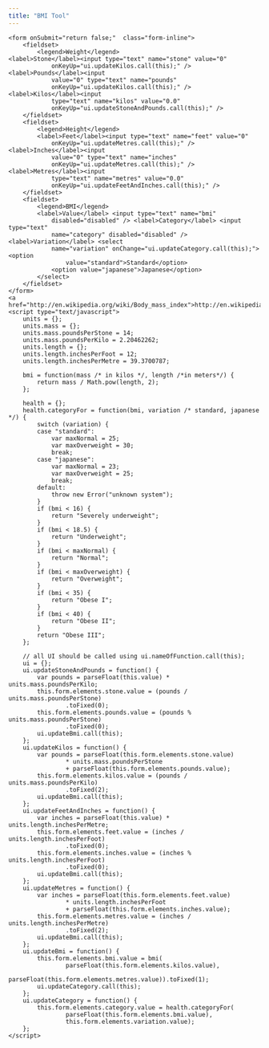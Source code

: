 ```yaml
---
title: "BMI Tool"
---
```

	<form onSubmit="return false;"  class="form-inline">
		<fieldset>
			<legend>Weight</legend>
	<label>Stone</label><input type="text" name="stone" value="0"
				onKeyUp="ui.updateKilos.call(this);" /> <label>Pounds</label><input
				value="0" type="text" name="pounds"
				onKeyUp="ui.updateKilos.call(this);" /><label>Kilos</label><input
				type="text" name="kilos" value="0.0"
				onKeyUp="ui.updateStoneAndPounds.call(this);" />
		</fieldset>
		<fieldset>
			<legend>Height</legend>
			<label>Feet</label><input type="text" name="feet" value="0"
				onKeyUp="ui.updateMetres.call(this);" /> <label>Inches</label><input
				value="0" type="text" name="inches"
				onKeyUp="ui.updateMetres.call(this);" /><label>Metres</label><input
				type="text" name="metres" value="0.0"
				onKeyUp="ui.updateFeetAndInches.call(this);" />
		</fieldset>
		<fieldset>
			<legend>BMI</legend>
			<label>Value</label> <input type="text" name="bmi"
				disabled="disabled" /> <label>Category</label> <input type="text"
				name="category" disabled="disabled" /> <label>Variation</label> <select
				name="variation" onChange="ui.updateCategory.call(this);"><option
					value="standard">Standard</option>
				<option value="japanese">Japanese</option>
			</select>
		</fieldset>
	</form>
	<a href="http://en.wikipedia.org/wiki/Body_mass_index">http://en.wikipedia.org/wiki/Body_mass_index</a>
	<script type="text/javascript">
		units = {};
        units.mass = {};
        units.mass.poundsPerStone = 14;
        units.mass.poundsPerKilo = 2.20462262;
        units.length = {};
        units.length.inchesPerFoot = 12;
        units.length.inchesPerMetre = 39.3700787;

        bmi = function(mass /* in kilos */, length /*in meters*/) {
	        return mass / Math.pow(length, 2);
        };

        health = {};
        health.categoryFor = function(bmi, variation /* standard, japanese */) {
	        switch (variation) {
	        case "standard":
		        var maxNormal = 25;
		        var maxOverweight = 30;
		        break;
	        case "japanese":
		        var maxNormal = 23;
		        var maxOverweight = 25;
		        break;
	        default:
		        throw new Error("unknown system");
	        }
	        if (bmi < 16) {
		        return "Severely underweight";
	        }
	        if (bmi < 18.5) {
		        return "Underweight";
	        }
	        if (bmi < maxNormal) {
		        return "Normal";
	        }
	        if (bmi < maxOverweight) {
		        return "Overweight";
	        }
	        if (bmi < 35) {
		        return "Obese I";
	        }
	        if (bmi < 40) {
		        return "Obese II";
	        }
	        return "Obese III";
        };

        // all UI should be called using ui.nameOfFunction.call(this);
        ui = {};
        ui.updateStoneAndPounds = function() {
	        var pounds = parseFloat(this.value) * units.mass.poundsPerKilo;
	        this.form.elements.stone.value = (pounds / units.mass.poundsPerStone)
	                .toFixed(0);
	        this.form.elements.pounds.value = (pounds % units.mass.poundsPerStone)
	                .toFixed(0);
	        ui.updateBmi.call(this);
        };
        ui.updateKilos = function() {
	        var pounds = parseFloat(this.form.elements.stone.value)
	                * units.mass.poundsPerStone
	                + parseFloat(this.form.elements.pounds.value);
	        this.form.elements.kilos.value = (pounds / units.mass.poundsPerKilo)
	                .toFixed(2);
	        ui.updateBmi.call(this);
        };
        ui.updateFeetAndInches = function() {
	        var inches = parseFloat(this.value) * units.length.inchesPerMetre;
	        this.form.elements.feet.value = (inches / units.length.inchesPerFoot)
	                .toFixed(0);
	        this.form.elements.inches.value = (inches % units.length.inchesPerFoot)
	                .toFixed(0);
	        ui.updateBmi.call(this);
        };
        ui.updateMetres = function() {
	        var inches = parseFloat(this.form.elements.feet.value)
	                * units.length.inchesPerFoot
	                + parseFloat(this.form.elements.inches.value);
	        this.form.elements.metres.value = (inches / units.length.inchesPerMetre)
	                .toFixed(2);
	        ui.updateBmi.call(this);
        };
        ui.updateBmi = function() {
	        this.form.elements.bmi.value = bmi(
	                parseFloat(this.form.elements.kilos.value),
	                parseFloat(this.form.elements.metres.value)).toFixed(1);
	        ui.updateCategory.call(this);
        };
        ui.updateCategory = function() {
	        this.form.elements.category.value = health.categoryFor(
	                parseFloat(this.form.elements.bmi.value),
	                this.form.elements.variation.value);
        };
	</script>
